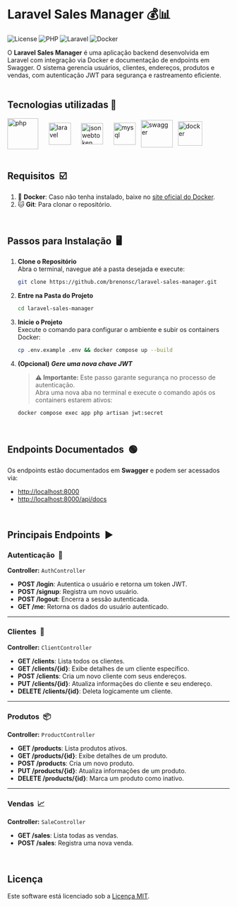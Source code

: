 # Laravel Sales Manager 💰📊
![License](https://badgen.net/badge/License/MIT/purple?icon=)
![PHP](https://badgen.net/badge/icon/v8.3/blue?icon=php&label)
![Laravel](https://badgen.net/badge/Laravel/v11/green?icon=)
![Docker](https://badgen.net/badge/icon/Available?icon=docker&label)

O **Laravel Sales Manager** é uma aplicação backend desenvolvida em Laravel com integração via Docker e documentação de endpoints em Swagger. O sistema gerencia usuários, clientes, endereços, produtos e vendas, com autenticação JWT para segurança e rastreamento eficiente.
<br>
<br>

## Tecnologias utilizadas 🔨
<div>
    <img align='center' height='70' width='70' title='PHP' alt='php' src='https://cdn-icons-png.flaticon.com/512/5968/5968332.png' />&nbsp;&nbsp;&nbsp;&nbsp;&nbsp;
    <img align='center' height='50' width='50' title='Laravel' alt='laravel' src='https://cdn.worldvectorlogo.com/logos/laravel-3.svg' />&nbsp;&nbsp;&nbsp;&nbsp;&nbsp;
    <img align='center' height='48' width='50' title='JsonWebToken' alt='jsonwebtoken' src='https://images.ctfassets.net/kbkgmx9upatd/6E4gdxqqmafg9Usjz9etTU/bc93ad8e3cea217c3de390239ff34c8c/jwt-hero.png' /> &nbsp;&nbsp;&nbsp;&nbsp;
    <img align='center' height='50' width='50' title='MySQL' alt='mysql' src='https://cdn-icons-png.flaticon.com/512/5968/5968313.png' /> &nbsp;
    <img align='center' height='62' width='72' title='Swagger' alt='swagger' src='https://github.com/bush1D3v/tsbank_api/assets/133554156/6739401f-d03b-47f8-b01f-88da2a9075d1' /> &nbsp;
    <img align='center' height='55' width='55' title='Docker' alt='docker' src='https://cdn4.iconfinder.com/data/icons/logos-and-brands/512/97_Docker_logo_logos-512.png' />
</div>
<br>

## Requisitos&nbsp; ☑️

1. 🐳 **Docker**: Caso não tenha instalado, baixe no [site oficial do Docker](https://www.docker.com/products/docker-desktop).
2. 🐱 **Git**: Para clonar o repositório.
<br>

## Passos para Instalação&nbsp; 🖥️

1. **Clone o Repositório**  
   Abra o terminal, navegue até a pasta desejada e execute:  
   ```bash
   git clone https://github.com/brenonsc/laravel-sales-manager.git
   ```

2. **Entre na Pasta do Projeto**  
   ```bash
   cd laravel-sales-manager
   ```

3. **Inicie o Projeto**  
   Execute o comando para configurar o ambiente e subir os containers Docker:  
   ```bash
   cp .env.example .env && docker compose up --build
   ```

4. **(Opcional)** **_Gere uma nova chave JWT_**  
   > **⚠️ Importante:** Este passo garante segurança no processo de autenticação.  
   Abra uma nova aba no terminal e execute o comando após os containers estarem ativos:  
   ```bash
   docker compose exec app php artisan jwt:secret
   ```
<br>

## Endpoints Documentados&nbsp; 🟢

Os endpoints estão documentados em **Swagger** e podem ser acessados via:  
- [http://localhost:8000](http://localhost:8000)  
- [http://localhost:8000/api/docs](http://localhost:8000/api/docs)
<br>

## Principais Endpoints&nbsp; ▶️

### **Autenticação**&nbsp; 🔐

**Controller:** `AuthController`  
- **POST /login**: Autentica o usuário e retorna um token JWT.  
- **POST /signup**: Registra um novo usuário.  
- **POST /logout**: Encerra a sessão autenticada.  
- **GET /me**: Retorna os dados do usuário autenticado.  

---

### **Clientes**&nbsp; :busts_in_silhouette:

**Controller:** `ClientController`  
- **GET /clients**: Lista todos os clientes.  
- **GET /clients/{id}**: Exibe detalhes de um cliente específico.  
- **POST /clients**: Cria um novo cliente com seus endereços.  
- **PUT /clients/{id}**: Atualiza informações do cliente e seu endereço.  
- **DELETE /clients/{id}**: Deleta logicamente um cliente.  

---

### **Produtos**&nbsp; 📦

**Controller:** `ProductController`  
- **GET /products**: Lista produtos ativos.  
- **GET /products/{id}**: Exibe detalhes de um produto.  
- **POST /products**: Cria um novo produto.  
- **PUT /products/{id}**: Atualiza informações de um produto.  
- **DELETE /products/{id}**: Marca um produto como inativo.  

---

### **Vendas**&nbsp; :chart_with_upwards_trend:

**Controller:** `SaleController`  
- **GET /sales**: Lista todas as vendas.  
- **POST /sales**: Registra uma nova venda.  

<br>

## Licença

Este software está licenciado sob a [Licença MIT](https://github.com/brenonsc/laravel-sales-manager/blob/main/LICENSE).
<br>
